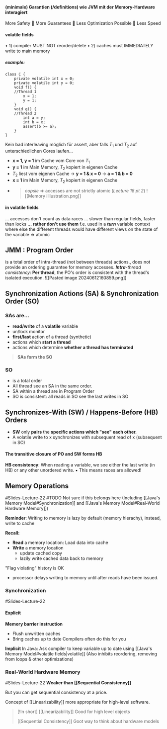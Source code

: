 #### (minimale) Garantien (/definitions) wie JVM mit der Memory-Hardware interagiert
More Safety  More Guarantees  Less Optimization Possible  Less Speed
#### volatile fields
• 1) compiler MUST NOT reorder/delete
• 2) caches must IMMEDIATELY write to main memory
##### example:
```
class C {
	private volatile int x = 0;
	private volatile int y = 0;
	void f() {
	//Thread 1
		x = 1;
		y = 1;
	}
	void g() {
	//Thread 2
		int a = y;
		int b = x;
		assert(b >= a);
	}
}
```
Kein bad interleaving möglich für assert, aber falls $T_{1}$ und  $T_{2}$ auf unterschiedlichen Cores laufen...
- **x = 1, y = 1** im Cache vom Core von $T_1$
- **y = 1** im Main Memory, $T_2$ kopiert in eigenen Cache
- $T_2$ liest vom eigenen Cache $\rightarrow$ **y = 1 & x = 0** $\rightarrow$ **a = 1 & b = 0**
- **x = 1** im Main Memory, $T_2$ kopiert in eigenen Cache
- > *oopsie*
$\Rightarrow$ accesses  are not strictly atomic (*Lecture 18 pt 2*)
![[Memory illlustration.png]]
#### in volatile fields
... accesses don't count as data races
... slower than regular fields, faster than locks
**... rather don't use them**
f.e. used in a ***turn*** variable context where else the different threads would have different views on the state of the variable => atomic

## JMM : Program Order
is a total order of intra-thread (not between threads) actions., does not provide an ordering guarantee for memory accesses. 
***Intra**-thread consistency*: **Per thread**, the PO's order is consistent with the thread's isolated execution.
![[Pasted image 20240612160859.png]]
## Synchronization Actions (SA) & Synchronization Order (SO)
### SAs are...
- **read/write** of a **volatile** variable
- un/lock monitor
- **first/last** action of a thread (synthetic)
- actions which **start a thread**
- actions which determine **whether a thread has terminated**

> **SAs form the SO**
### SO
- is a total order
- All thread see an SA in the same order.
- SA within a thread are in Program Order 
- SO is consistent: all reads in SO see the last writes in SO

## Synchronizes-With (SW) / Happens-Before (HB) Orders
- **SW** only **pairs** the **specific actions which "see" each other.**
- A volatile write to x synchronizes with subsequent read of x (subsequent in SO)
#### The **transitive closure** of PO and SW **forms HB**

**HB consistency**: When reading a variable, we see either the last write (in HB) or any other unordered write.
▪ This means races are allowed!

## Memory Operations
#Slides-Lecture-22 
#TODO Not sure if this belongs here (Including [[Java's Memory Model#Synchronization]] and [[Java's Memory Model#Real-World Hardware Memory]])

**Reminder**: Writing to memory is lazy by default (memory hierachy), instead, write to cache

**Recall:**
+ **Read** a memory location: Load data into cache
+ **Write** a memory location
	+ update cached copy
	+ lazily write cached data back to memory

"Flag violating" history is OK
+ processor delays writing to memory until after reads have been issued.

### Synchronization
#Slides-Lecture-22
#### Explicit
**Memory barrier instruction**
+ Flush unwritten caches
+ Bring caches up to date
Compilers often do this for you

**Implicit**
In Java: Ask compiler to keep variable up to date using [[Java's Memory Model#volatile fields|volatile]] (Also inhibits reordering, removing from loops & other optimizations)

### Real-World Hardware Memory
#Slides-Lecture-22 
**Weaker than [[Sequential Consistency]]**

But you can get sequential consistency at a price.

Concept of [[Linearizability]] more appropriate for high-level software.

> [!In short]
> [[Linearizability]] Good for high level objects
> 
> [[Sequential Consistency]] Goot way to think about hardware models

